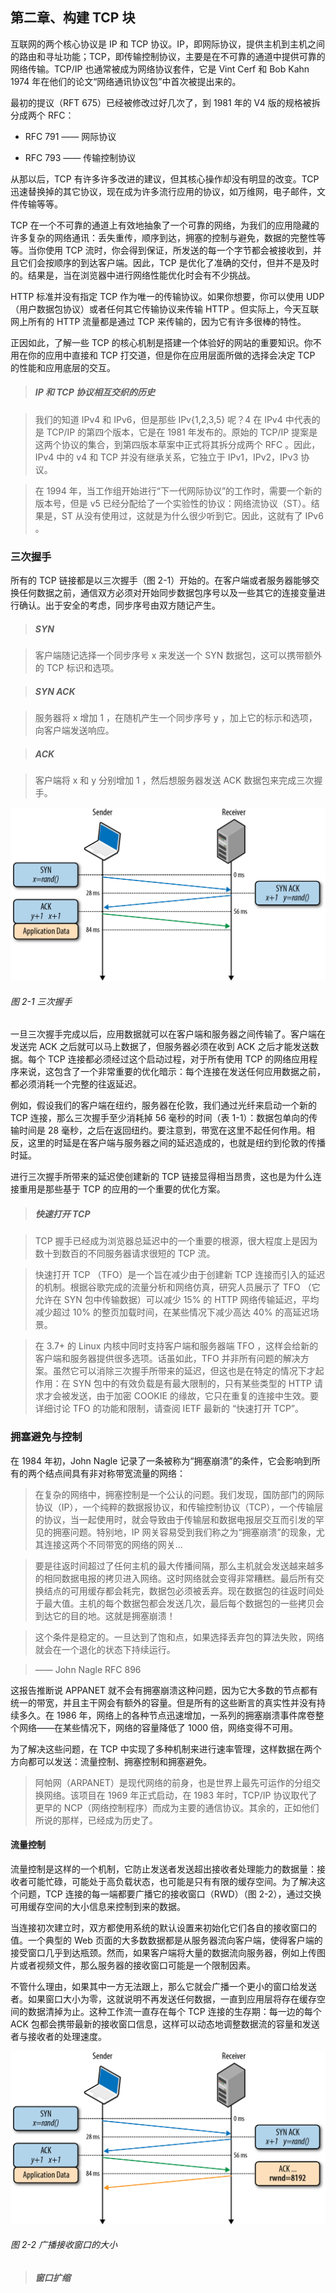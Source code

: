 ##	第二章、构建 TCP 块

互联网的两个核心协议是 IP 和 TCP 协议。IP，即网际协议，提供主机到主机之间的路由和寻址功能；TCP，即传输控制协议，主要是在不可靠的通道中提供可靠的网络传输。TCP/IP 也通常被成为网络协议套件，它是 Vint Cerf 和 Bob Kahn 1974 年在他们的论文“网络通讯协议包”中首次被提出来的。

最初的提议（RFT 675）已经被修改过好几次了，到 1981 年的 V4 版的规格被拆分成两个 RFC：

*	RFC 791	——	网际协议

*	RFC 793	——	传输控制协议

从那以后，TCP 有许多许多改进的建议，但其核心操作却没有明显的改变。TCP 迅速替换掉的其它协议，现在成为许多流行应用的协议，如万维网，电子邮件，文件传输等等。

TCP 在一个不可靠的通道上有效地抽象了一个可靠的网络，为我们的应用隐藏的许多复杂的网络通讯：丢失重传，顺序到达，拥塞的控制与避免，数据的完整性等等。当你使用 TCP 流时，你会得到保证，所发送的每一个字节都会被接收到，并且它们会按顺序的到达客户端。因此，TCP 是优化了准确的交付，但并不是及时的。结果是，当在浏览器中进行网络性能优化时会有不少挑战。

HTTP 标准并没有指定 TCP 作为唯一的传输协议。如果你想要，你可以使用 UDP （用户数据包协议）或者任何其它传输协议来传输 HTTP 。但实际上，今天互联网上所有的 HTTP 流量都是通过 TCP 来传输的，因为它有许多很棒的特性。

正因如此，了解一些 TCP 的核心机制是搭建一个体验好的网站的重要知识。你不用在你的应用中直接和 TCP 打交道，但是你在应用层面所做的选择会决定 TCP 的性能和应用底层的交互。

>	<h5>IP 和 TCP 协议相互交织的历史</h5>

>	我们的知道 IPv4 和 IPv6，但是那些 IPv{1,2,3,5} 呢？4 在 IPv4 中代表的是 TCP/IP 的第四个版本，它是在 1981 年发布的。原始的 TCP/IP 提案是这两个协议的集合，到第四版本草案中正式将其拆分成两个 RFC 。因此，IPv4 中的 v4 和 TCP 并没有继承关系，它独立于 IPv1，IPv2，IPv3 协议。

>	在 1994 年，当工作组开始进行“下一代网际协议”的工作时，需要一个新的版本号，但是 v5 已经分配给了一个实验性的协议：网络流协议（ST）。结果是，ST 从没有使用过，这就是为什么很少听到它。因此，这就有了 IPv6 。

###	三次握手

所有的 TCP 链接都是以三次握手（图 2-1）开始的。在客户端或者服务器能够交换任何数据之前，通信双方必须对开始同步数据包序号以及一些其它的连接变量进行确认。出于安全的考虑，同步序号由双方随记产生。

>	<h5>SYN</h5>

>	客户端随记选择一个同步序号 x 来发送一个 SYN 数据包，这可以携带额外的 TCP 标识和选项。

>	<h5>SYN ACK</h5>

>	服务器将 x 增加 1 ，在随机产生一个同步序号 y ，加上它的标示和选项，向客户端发送响应。

>	<h5>ACK</h5>

>	客户端将 x 和 y 分别增加 1 ，然后想服务器发送 ACK 数据包来完成三次握手。

![figure 2-1][figure21]

######	图 2-1	三次握手

一旦三次握手完成以后，应用数据就可以在客户端和服务器之间传输了。客户端在发送完 ACK 之后就可以马上数据了，但服务器必须在收到 ACK 之后才能发送数据。每个 TCP 连接都必须经过这个启动过程，对于所有使用 TCP 的网络应用程序来说，这包含了一个非常重要的优化暗示：每个连接在发送任何应用数据之前，都必须消耗一个完整的往返延迟。

例如，假设我们的客户端在纽约，服务器在伦敦，我们通过光纤来启动一个新的 TCP 连接，那么三次握手至少消耗掉 56 毫秒的时间（表 1-1）：数据包单向的传输时间是 28 毫秒，之后在返回纽约。要注意到，带宽在这里不起任何作用。相反，这里的时延是在客户端与服务器之间的延迟造成的，也就是纽约到伦敦的传播时延。

进行三次握手所带来的延迟使创建新的 TCP 链接显得相当昂贵，这也是为什么连接重用是那些基于 TCP 的应用的一个重要的优化方案。

>	<h5>快速打开 TCP</h5>

>	TCP 握手已经成为浏览器总延迟中的一个重要的根源，很大程度上是因为数十到数百的不同服务器请求很短的 TCP 流。

>	快速打开 TCP （TFO）是一个旨在减少由于创建新 TCP 连接而引入的延迟的机制。根据谷歌完成的流量分析和网络仿真，研究人员展示了 TFO （它允许在 SYN 包中传输数据）可以减少 15% 的 HTTP 网络传输延迟，平均减少超过 10% 的整页加载时间，在某些情况下减少高达 40% 的高延迟场景。

>	在 3.7+ 的 Linux 内核中同时支持客户端和服务器端 TFO ，这样会给新的客户端和服务器提供很多选项。话虽如此，TFO 并非所有问题的解决方案。虽然它可以消除三次握手所带来的延迟，但这也是在特定的情况下才起作用：在 SYN 包中的有效负载是有最大限制的，只有某些类型的 HTTP 请求才会被发送，由于加密 COOKIE 的缘故，它只在重复的连接中生效。要详细讨论 TFO 的功能和限制，请查阅 IETF 最新的 “快速打开 TCP”。

###	拥塞避免与控制

在 1984 年初，John Nagle 记录了一条被称为“拥塞崩溃”的条件，它会影响到所有的两个结点间具有非对称带宽流量的网络：

>	在复杂的网络中，拥塞控制是一个公认的问题。我们发现，国防部门的网际协议（IP），一个纯粹的数据报协议，和传输控制协议（TCP），一个传输层的协议，当一起使用时，就会导致由于传输层和数据电报层交互而引发的罕见的拥塞问题。特别地，IP 网关容易受到我们称之为“拥塞崩溃”的现象，尤其连接这两个不同带宽的网络的网关...

>	要是往返时间超过了任何主机的最大传播间隔，那么主机就会发送越来越多的相同数据电报的拷贝进入网络。这时网络就会变得非常糟糕。最后所有交换结点的可用缓存都会耗完，数据包必须被丢弃。现在数据包的往返时间处于最大值。主机的每个数据包都会发送几次，最后每个数据包的一些拷贝会到达它的目的地。这就是拥塞崩溃！

>	这个条件是稳定的。一旦达到了饱和点，如果选择丢弃包的算法失败，网络就会在一个退化的状态下持续运行。

>	—— John Nagle RFC 896


这报告推断说 APPANET 就不会有拥塞崩溃这种问题，因为它大多数的节点都有统一的带宽，并且主干网会有额外的容量。但是所有的这些断言的真实性并没有持续多久。在 1986 年，网络上的各种节点迅速增加，一系列的拥塞崩溃事件席卷整个网络——在某些情况下，网络的容量降低了 1000 倍，网络变得不可用。

为了解决这些问题，在 TCP 中实现了多种机制来进行速率管理，这样数据在两个方向都可以发送：流量控制、拥塞控制和拥塞避免。

>	阿帕网（ARPANET）是现代网络的前身，也是世界上最先可运作的分组交换网络。该项目在 1969 年正式启动，在 1983 年时，TCP/IP 协议取代了更早的 NCP（网络控制程序）而成为主要的通信协议。其余的，正如他们所说的那样，已经成为历史了。

####	流量控制

流量控制是这样的一个机制，它防止发送者发送超出接收者处理能力的数据量：接收者可能忙碌，可能处于高负载状态，也可能是只有有限的缓存空间。为了解决这个问题，TCP 连接的每一端都要广播它的接收窗口（RWD）（图 2-2），通过交换可用缓存空间的大小信息来控制到来的数据。

当连接初次建立时，双方都使用系统的默认设置来初始化它们各自的接收窗口的值。一个典型的 Web 页面的大多数数据都是从服务器流向客户端，使得客户端的接受窗口几乎到达瓶颈。然而，如果客户端将大量的数据流向服务器，例如上传图片或者视频文件，那么服务器的接收窗口可能是一个限制因素。

不管什么理由，如果其中一方无法跟上，那么它就会广播一个更小的窗口给发送者。如果窗口大小为零，这就说明不再发送任何数据，一直到应用层将存在缓存空间的数据清掉为止。这种工作流一直存在每个 TCP 连接的生存期：每一边的每个 ACK 包都会携带最新的接收窗口信息，这样可以动态地调整数据流的容量和发送者与接收者的处理速度。

![figure 2-2][figure22]

######	图 2-2	广播接收窗口的大小

>	<h5>窗口扩缩</h5>

>	





[figure21]:	../images/ch02/hpbn_0201.png	"三次握手"
[figure22]:	../images/ch02/hpbn_0202.png	"广播接收窗口的大小"
